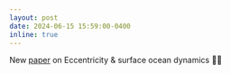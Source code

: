 ```yaml
---
layout: post
date: 2024-06-15 15:59:00-0400
inline: true
---
```



New [paper](https://cp.copernicus.org/articles/20/1283/2024/cp-20-1283-2024.html) on Eccentricity & surface ocean dynamics 🌊💫
